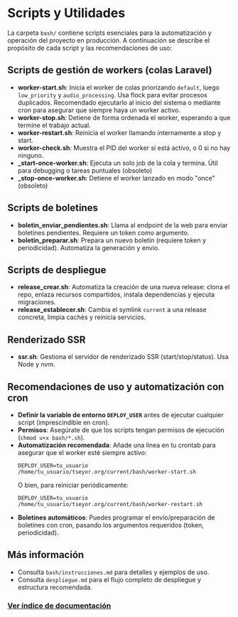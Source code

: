 # Scripts y Utilidades

La carpeta `bash/` contiene scripts esenciales para la automatización y operación del proyecto en producción. A continuación se describe el propósito de cada script y las recomendaciones de uso:

## Scripts de gestión de workers (colas Laravel)
- **worker-start.sh**: Inicia el worker de colas priorizando `default`, luego `low_priority` y `audio_processing`. Usa flock para evitar procesos duplicados. Recomendado ejecutarlo al inicio del sistema o mediante cron para asegurar que siempre haya un worker activo.
- **worker-stop.sh**: Detiene de forma ordenada el worker, esperando a que termine el trabajo actual.
- **worker-restart.sh**: Reinicia el worker llamando internamente a stop y start.
- **worker-check.sh**: Muestra el PID del worker si está activo, o 0 si no hay ninguno.
- **_start-once-worker.sh**: Ejecuta un solo job de la cola y termina. Útil para debugging o tareas puntuales (obsoleto)
- **_stop-once-worker.sh**: Detiene el worker lanzado en modo "once" (obsoleto)

## Scripts de boletines
- **boletin_enviar_pendientes.sh**: Llama al endpoint de la web para enviar boletines pendientes. Requiere un token como argumento.
- **boletin_preparar.sh**: Prepara un nuevo boletín (requiere token y periodicidad). Automatiza la generación y envío.

## Scripts de despliegue
- **release_crear.sh**: Automatiza la creación de una nueva release: clona el repo, enlaza recursos compartidos, instala dependencias y ejecuta migraciones.
- **release_establecer.sh**: Cambia el symlink `current` a una release concreta, limpia cachés y reinicia servicios.

## Renderizado SSR
- **ssr.sh**: Gestiona el servidor de renderizado SSR (start/stop/status). Usa Node y nvm.

## Recomendaciones de uso y automatización con cron
- **Definir la variable de entorno `DEPLOY_USER`** antes de ejecutar cualquier script (imprescindible en cron).
- **Permisos**: Asegúrate de que los scripts tengan permisos de ejecución (`chmod u+x bash/*.sh`).
- **Automatización recomendada**: Añade una línea en tu crontab para asegurar que el worker esté siempre activo:
  ```cron
  DEPLOY_USER=tu_usuario /home/tu_usuario/tseyor.org/current/bash/worker-start.sh
  ```
  O bien, para reiniciar periódicamente:
  ```cron
  DEPLOY_USER=tu_usuario /home/tu_usuario/tseyor.org/current/bash/worker-restart.sh
  ```
- **Boletines automáticos**: Puedes programar el envío/preparación de boletines con cron, pasando los argumentos requeridos (token, periodicidad).

## Más información
- Consulta `bash/instrucciones.md` para detalles y ejemplos de uso.
- Consulta `despliegue.md` para el flujo completo de despliegue y estructura recomendada.

### [Ver índice de documentación](./index.md)
